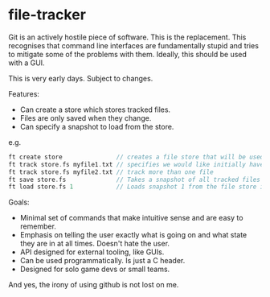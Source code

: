 # file-tracker
Git is an actively hostile piece of software. This is the replacement.
This recognises that command line interfaces are fundamentally stupid 
and tries to mitigate some of the problems with them. 
Ideally, this should be used with a GUI.

This is very early days. Subject to changes.

Features:
- Can create a store which stores tracked files.
- Files are only saved when they change.
- Can specify a snapshot to load from the store.

e.g.
```c
ft create store               // creates a file store that will be used to store and track files.
ft track store.fs myfile1.txt // specifies we would like initially have the store.fs track the myfile1.txt file.
ft track store.fs myfile2.txt // track more than one file
ft save store.fs              // Takes a snapshot of all tracked files and saves them to the file store
ft load store.fs 1            // Loads snapshot 1 from the file store into your directory.
```

Goals:
- Minimal set of commands that make intuitive sense and are easy to remember.
- Emphasis on telling the user exactly what is going on and what state they are in at all times. Doesn't hate the user.
- API designed for external tooling, like GUIs.
- Can be used programmatically. Is just a C header. 
- Designed for solo game devs or small teams.

And yes, the irony of using github is not lost on me.
